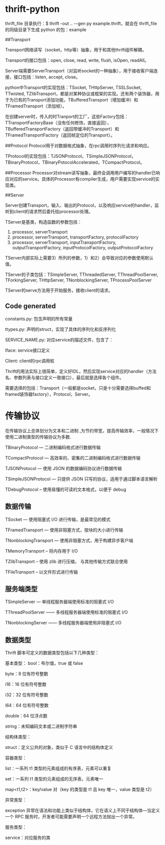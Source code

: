 # thrift-python

thrift_file 目录执行：$ thrift -out .. --gen py example.thrift，就会在 thrift_file 的同级目录下生成 python 的包：example

##Transport

Transport网络读写（socket，http等）抽象，用于和其他thrift组件解耦。

Transport的接口包括：open, close, read, write, flush, isOpen, readAll。

Server端需要ServerTransport（对监听socket的一种抽象），用于接收客户端连接，接口包括：listen, accept, close。

python中Transport的实现包括：TSocket, THttpServer, TSSLSocket, TTwisted, TZlibTransport，都是对某种协议或框架的实现。还有两个装饰器，用于为已有的Transport添加功能，TBufferedTransport（增加缓冲）和TFramedTransport（添加帧）。

在创建server时，传入的时Tranport的工厂，这些Factory包括：TTransportFactoryBase（没有任何修饰，直接返回），TBufferedTransportFactory（返回带缓冲的Transport）和TFramedTransportFactory（返回帧定位的Transport）。

##Protocol
Protocol用于对数据格式抽象，在rpc调用时序列化请求和响应。

TProtocol的实现包括：TJSONProtocol，TSimpleJSONProtocol，TBinaryProtocol，TBinaryPotocolAccelerated，TCompactProtocol。

##Processor
Processor对stream读写抽象，最终会调用用户编写的handler已响应对应的service。具体的Processor有compiler生成，用户需要实现service的实现类。

##Server

Server创建Transport，输入、输出的Protocol，以及响应service的handler，监听到client的请求然后委托给processor处理。

TServer是基类，构造函数的参数包括：

1) processor, serverTransport
2) processor, serverTransport, transportFactory, protocolFactory
3) processor, serverTransport, inputTransportFactory, outputTransportFactory, inputProtocolFactory, outputProtocolFactory 

TServer内部实际上需要3）所列的参数，1）和2）会导致对应的参数使用默认值。

TServer的子类包括：TSimpleServer, TThreadedServer, TThreadPoolServer, TForkingServer, THttpServer, TNonblockingServer, TProcessPoolServer

TServer的serve方法用于开始服务，接收client的请求。

## Code generated
constants.py: 包含声明的所有常量

ttypes.py: 声明的struct，实现了具体的序列化和反序列化

SERVICE_NAME.py: 对应service的描述文件，包含了：

Iface: service接口定义

Client: client的rpc调用桩

Thrift的用法实际上很简单，定义好IDL，然后实现service对应的handler（方法名、参数列表与接口定义一致接口），最后就是选择各个组件。

需要选择的包括：Transport（一般都是socket，只是十分需要选择buffed和framed装饰器factory），Protocol，Server。

# 传输协议 

在传输协议上总体划分为文本和二进制 ,为节约带宽，提高传输效率，一般情况下使用二进制类型的传输协议为多数.

TBinaryProtocol — 二进制编码格式进行数据传输

TCompactProtocol — 高效率的、密集的二进制编码格式进行数据传输

TJSONProtocol — 使用 JSON 的数据编码协议进行数据传输

TSimpleJSONProtocol — 只提供 JSON 只写的协议，适用于通过脚本语言解析

TDebugProtocol – 使用易懂的可读的文本格式，以便于 debug

## 数据传输

TSocket — 使用阻塞式 I/O 进行传输，是最常见的模式

TFramedTransport — 使用非阻塞方式，按块的大小进行传输

TNonblockingTransport — 使用非阻塞方式，用于构建异步客户端

TMemoryTransport – 将内存用于 I/O

TZlibTransport – 使用 zlib 进行压缩， 与其他传输方式联合使用

TFileTransport – 以文件形式进行传输

## 服务端类型

TSimpleServer — 单线程服务器端使用标准的阻塞式 I/O

TThreadPoolServer —— 多线程服务器端使用标准的阻塞式 I/O

TNonblockingServer —— 多线程服务器端使用非阻塞式 I/O

## 数据类型 

Thrift 脚本可定义的数据类型包括以下几种类型：

基本类型：
bool：布尔值，true 或 false

byte：8 位有符号整数

i16：16 位有符号整数

i32：32 位有符号整数

i64：64 位有符号整数

double：64 位浮点数

string：未知编码文本或二进制字符串

结构体类型：

struct：定义公共的对象，类似于 C 语言中的结构体定义

容器类型：

list：一系列 t1 类型的元素组成的有序表，元素可以重复

set：一系列 t1 类型的元素组成的无序表，元素唯一

map<t1,t2>：key/value 对（key 的类型是 t1 且 key 唯一，value 类型是 t2）

异常类型：

exception 异常在语法和功能上类似于结构体，它在语义上不同于结构体—当定义一个 RPC 服务时，开发者可能需要声明一个远程方法抛出一个异常。

服务类型：

service：对应服务的类
